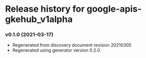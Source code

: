 # Release history for google-apis-gkehub_v1alpha

### v0.1.0 (2021-03-17)

* Regenerated from discovery document revision 20210305
* Regenerated using generator version 0.2.0

